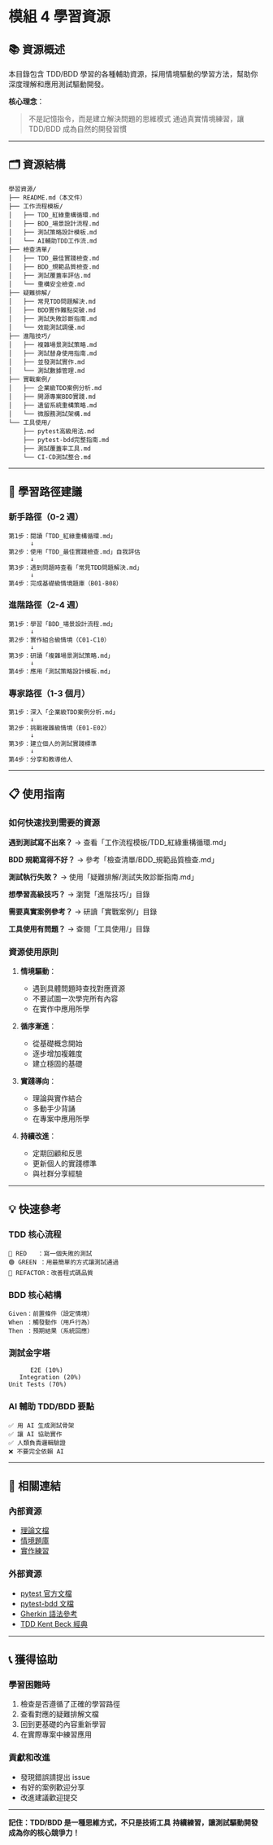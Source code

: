 # 模組 4 學習資源

## 📚 資源概述

本目錄包含 TDD/BDD 學習的各種輔助資源，採用情境驅動的學習方法，幫助你深度理解和應用測試驅動開發。

**核心理念**：
> 不是記憶指令，而是建立解決問題的思維模式
> 通過真實情境練習，讓 TDD/BDD 成為自然的開發習慣

---

## 🗂️ 資源結構

```
學習資源/
├── README.md（本文件）
├── 工作流程模板/
│   ├── TDD_紅綠重構循環.md
│   ├── BDD_場景設計流程.md
│   ├── 測試策略設計模板.md
│   └── AI輔助TDD工作流.md
├── 檢查清單/
│   ├── TDD_最佳實踐檢查.md
│   ├── BDD_規範品質檢查.md
│   ├── 測試覆蓋率評估.md
│   └── 重構安全檢查.md
├── 疑難排解/
│   ├── 常見TDD問題解決.md
│   ├── BDD實作難點突破.md
│   ├── 測試失敗診斷指南.md
│   └── 效能測試調優.md
├── 進階技巧/
│   ├── 複雜場景測試策略.md
│   ├── 測試替身使用指南.md
│   ├── 並發測試實作.md
│   └── 測試數據管理.md
├── 實戰案例/
│   ├── 企業級TDD案例分析.md
│   ├── 開源專案BDD實踐.md
│   ├── 遺留系統重構策略.md
│   └── 微服務測試架構.md
└── 工具使用/
    ├── pytest高級用法.md
    ├── pytest-bdd完整指南.md
    ├── 測試覆蓋率工具.md
    └── CI-CD測試整合.md
```

---

## 🎯 學習路徑建議

### 新手路徑（0-2 週）
```
第1步：閱讀「TDD_紅綠重構循環.md」
      ↓
第2步：使用「TDD_最佳實踐檢查.md」自我評估
      ↓
第3步：遇到問題時查看「常見TDD問題解決.md」
      ↓
第4步：完成基礎級情境題庫（B01-B08）
```

### 進階路徑（2-4 週）
```
第1步：學習「BDD_場景設計流程.md」
      ↓
第2步：實作組合級情境（C01-C10）
      ↓
第3步：研讀「複雜場景測試策略.md」
      ↓
第4步：應用「測試策略設計模板.md」
```

### 專家路徑（1-3 個月）
```
第1步：深入「企業級TDD案例分析.md」
      ↓
第2步：挑戰複雜級情境（E01-E02）
      ↓
第3步：建立個人的測試實踐標準
      ↓
第4步：分享和教導他人
```

---

## 📋 使用指南

### 如何快速找到需要的資源

**遇到測試寫不出來？**
→ 查看「工作流程模板/TDD_紅綠重構循環.md」

**BDD 規範寫得不好？**
→ 參考「檢查清單/BDD_規範品質檢查.md」

**測試執行失敗？**
→ 使用「疑難排解/測試失敗診斷指南.md」

**想學習高級技巧？**
→ 瀏覽「進階技巧/」目錄

**需要真實案例參考？**
→ 研讀「實戰案例/」目錄

**工具使用有問題？**
→ 查閱「工具使用/」目錄

### 資源使用原則

1. **情境驅動**：
   - 遇到具體問題時查找對應資源
   - 不要試圖一次學完所有內容
   - 在實作中應用所學

2. **循序漸進**：
   - 從基礎概念開始
   - 逐步增加複雜度
   - 建立穩固的基礎

3. **實踐導向**：
   - 理論與實作結合
   - 多動手少背誦
   - 在專案中應用所學

4. **持續改進**：
   - 定期回顧和反思
   - 更新個人的實踐標準
   - 與社群分享經驗

---

## 💡 快速參考

### TDD 核心流程
```
🔴 RED   ：寫一個失敗的測試
🟢 GREEN ：用最簡單的方式讓測試通過
🔵 REFACTOR：改善程式碼品質
```

### BDD 核心結構
```
Given：前置條件（設定情境）
When ：觸發動作（用戶行為）
Then ：預期結果（系統回應）
```

### 測試金字塔
```
      E2E (10%)
   Integration (20%)
Unit Tests (70%)
```

### AI 輔助 TDD/BDD 要點
```
✅ 用 AI 生成測試骨架
✅ 讓 AI 協助實作
✅ 人類負責邏輯驗證
❌ 不要完全依賴 AI
```

---

## 🔗 相關連結

### 內部資源
- [理論文檔](../理論/)
- [情境題庫](../情境題庫/)
- [實作練習](../實作/)

### 外部資源
- [pytest 官方文檔](https://docs.pytest.org/)
- [pytest-bdd 文檔](https://pytest-bdd.readthedocs.io/)
- [Gherkin 語法參考](https://cucumber.io/docs/gherkin/reference/)
- [TDD Kent Beck 經典](https://www.amazon.com/Test-Driven-Development-Kent-Beck/dp/0321146530)

---

## 📞 獲得協助

### 學習困難時
1. 檢查是否遵循了正確的學習路徑
2. 查看對應的疑難排解文檔
3. 回到更基礎的內容重新學習
4. 在實際專案中練習應用

### 貢獻和改進
- 發現錯誤請提出 issue
- 有好的案例歡迎分享
- 改進建議歡迎提交

---

**記住：TDD/BDD 是一種思維方式，不只是技術工具**
**持續練習，讓測試驅動開發成為你的核心競爭力！**